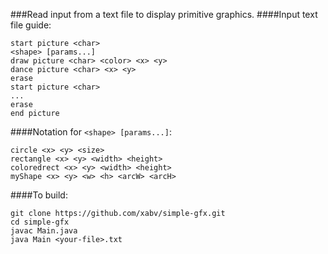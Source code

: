 ###Read input from a text file to display primitive graphics.
####Input text file guide:
```
start picture <char>
<shape> [params...]
draw picture <char> <color> <x> <y>
dance picture <char> <x> <y>
erase
start picture <char>
...
erase
end picture
```
####Notation for `<shape> [params...]`:
```
circle <x> <y> <size>
rectangle <x> <y> <width> <height>
coloredrect <x> <y> <width> <height>
myShape <x> <y> <w> <h> <arcW> <arcH>
```

####To build: 
```
git clone https://github.com/xabv/simple-gfx.git
cd simple-gfx
javac Main.java
java Main <your-file>.txt
```
